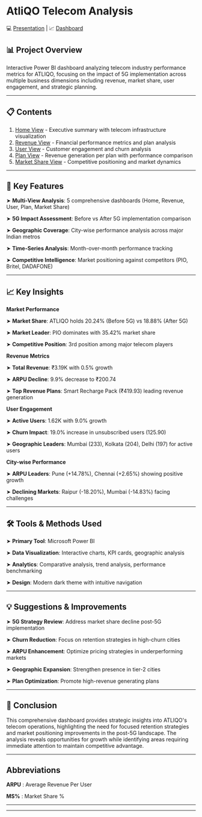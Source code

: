 # AtliQO Telecom Analysis 

💻 [Presentation](https://github.com/sherinjthomas29/AtliQO-Telecom-Domain-Power-BI-Dashboard/blob/main/Presentation.pdf)     |
📈 [Dashboard](https://app.powerbi.com/view?r=eyJrIjoiZjMyNDY2OWMtM2Y4My00ZmI2LWE1YmMtYjE3Y2UxYTI3NmE0IiwidCI6ImM2ZTU0OWIzLTVmNDUtNDAzMi1hYWU5LWQ0MjQ0ZGM1YjJjNCJ9)

## 📊 Project Overview

Interactive Power BI dashboard analyzing telecom industry performance metrics for ATLIQO, focusing on the impact of 5G implementation across multiple business dimensions including revenue, market share, user engagement, and strategic planning.
________________________________________
## 📋 Contents

1. [Home View](https://github.com/sherinjthomas29/AtliQO-Telecom-Domain-Power-BI-Dashboard/blob/main/Home%20View.png) - Executive summary with telecom infrastructure visualization
2. [Revenue View](https://github.com/sherinjthomas29/AtliQO-Telecom-Domain-Power-BI-Dashboard/blob/main/Revenue%20View.png) - Financial performance metrics and plan analysis
3. [User View](https://github.com/sherinjthomas29/AtliQO-Telecom-Domain-Power-BI-Dashboard/blob/main/User%20View.png) - Customer engagement and churn analysis
4. [Plan View](https://github.com/sherinjthomas29/AtliQO-Telecom-Domain-Power-BI-Dashboard/blob/main/Plan%20View.png) - Revenue generation per plan with performance comparison
5. [Market Share View](https://github.com/sherinjthomas29/AtliQO-Telecom-Domain-Power-BI-Dashboard/blob/main/Market%20Share%20View.png) - Competitive positioning and market dynamics
________________________________________
## 📝 Key Features

 ➤ **Multi-View Analysis**: 5 comprehensive dashboards (Home, Revenue, User, Plan, Market Share)

 ➤ **5G Impact Assessment**: Before vs After 5G implementation comparison

 ➤ **Geographic Coverage**: City-wise performance analysis across major Indian metros

 ➤ **Time-Series Analysis**: Month-over-month performance tracking

 ➤ **Competitive Intelligence**: Market positioning against competitors (PIO, Britel, DADAFONE)
________________________________________
## 📈 Key Insights

**Market Performance**

 ➤ **Market Share**: ATLIQO holds 20.24% (Before 5G) vs 18.88% (After 5G)

 ➤ **Market Leader**: PIO dominates with 35.42% market share

 ➤ **Competitive Position**: 3rd position among major telecom players


**Revenue Metrics**

 ➤ **Total Revenue**: ₹3.19K with 0.5% growth

 ➤ **ARPU Decline**: 9.9% decrease to ₹200.74

 ➤ **Top Revenue Plans**: Smart Recharge Pack (₹419.93) leading revenue generation


**User Engagement**

 ➤ **Active Users**: 1.62K with 9.0% growth

 ➤ **Churn Impact**: 19.0% increase in unsubscribed users (125.90)

 ➤ **Geographic Leaders**: Mumbai (233), Kolkata (204), Delhi (197) for active users


**City-wise Performance**

 ➤ **ARPU Leaders**: Pune (+14.78%), Chennai (+2.65%) showing positive growth

 ➤ **Declining Markets**: Raipur (-18.20%), Mumbai (-14.83%) facing challenges
________________________________________
## 🛠️ Tools & Methods Used

 ➤ **Primary Tool**: Microsoft Power BI

 ➤ **Data Visualization**: Interactive charts, KPI cards, geographic analysis

 ➤ **Analytics**: Comparative analysis, trend analysis, performance benchmarking

 ➤ **Design**: Modern dark theme with intuitive navigation
________________________________________
## 💡 Suggestions & Improvements

 ➤ **5G Strategy Review**: Address market share decline post-5G implementation

 ➤ **Churn Reduction**: Focus on retention strategies in high-churn cities

 ➤ **ARPU Enhancement**: Optimize pricing strategies in underperforming markets

 ➤ **Geographic Expansion**: Strengthen presence in tier-2 cities

 ➤ **Plan Optimization**: Promote high-revenue generating plans
________________________________________
## 📝 Conclusion

This comprehensive dashboard provides strategic insights into ATLIQO's telecom operations, highlighting the need for focused retention strategies and market positioning improvements in the post-5G landscape. The analysis reveals opportunities for growth while identifying areas requiring immediate attention to maintain competitive advantage.
________________________________________
## **Abbreviations**

**ARPU** : Average Revenue Per User

**MS%** : Market Share %
________________________________________

________________________________________

